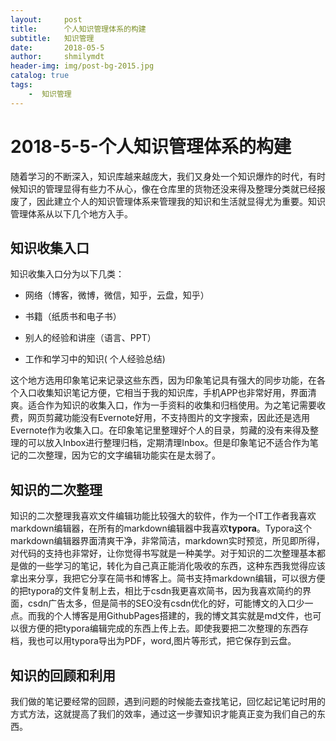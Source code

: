```yaml
---
layout:     post
title:      个人知识管理体系的构建
subtitle:   知识管理
date:       2018-05-5
author:     shmilymdt
header-img: img/post-bg-2015.jpg 
catalog: true
tags:
    -  知识管理
---
```

# 2018-5-5-个人知识管理体系的构建

​        随着学习的不断深入，知识库越来越庞大，我们又身处一个知识爆炸的时代，有时候知识的管理显得有些力不从心，像在仓库里的货物还没来得及整理分类就已经报废了，因此建立个人的知识管理体系来管理我的知识和生活就显得尤为重要。知识管理体系从以下几个地方入手。

## 知识收集入口

知识收集入口分为以下几类：

* 网络（博客，微博，微信，知乎，云盘，知乎）

* 书籍（纸质书和电子书）

* 别人的经验和讲座（语言、PPT）

* 工作和学习中的知识( 个人经验总结)

这个地方选用印象笔记来记录这些东西，因为印象笔记具有强大的同步功能，在各个入口收集知识笔记方便，它相当于我的知识库，手机APP也非常好用，界面清爽。适合作为知识的收集入口，作为一手资料的收集和归档使用。为之笔记需要收费，网页剪藏功能没有Evernote好用，不支持图片的文字搜索，因此还是选用Evernote作为收集入口。在印象笔记里整理好个人的目录，剪藏的没有来得及整理的可以放入Inbox进行整理归档，定期清理Inbox。但是印象笔记不适合作为笔记的二次整理，因为它的文字编辑功能实在是太弱了。

## 知识的二次整理

知识的二次整理我喜欢文件编辑功能比较强大的软件，作为一个IT工作者我喜欢markdown编辑器，在所有的markdown编辑器中我喜欢**typora**。Typora这个markdown编辑器界面清爽干净，非常简洁，markdown实时预览，所见即所得，对代码的支持也非常好，让你觉得书写就是一种美学。对于知识的二次整理基本都是做的一些学习的笔记，转化为自己真正能消化吸收的东西，这种东西我觉得应该拿出来分享，我把它分享在简书和博客上。简书支持markdown编辑，可以很方便的把typora的文件复制上去，相比于csdn我更喜欢简书，因为我喜欢简约的界面，csdn广告太多，但是简书的SEO没有csdn优化的好，可能博文的入口少一点。而我的个人博客是用GithubPages搭建的，我的博文其实就是md文件，也可以很方便的把typora编辑完成的东西上传上去。即使我要把二次整理的东西存档，我也可以用typora导出为PDF，word,图片等形式，把它保存到云盘。

## 知识的回顾和利用

我们做的笔记要经常的回顾，遇到问题的时候能去查找笔记，回忆起记笔记时用的方式方法，这就提高了我们的效率，通过这一步骤知识才能真正变为我们自己的东西。











